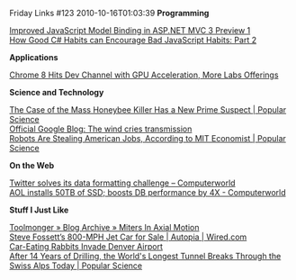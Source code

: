 Friday Links #123
2010-10-16T01:03:39
**Programming**

[Improved JavaScript Model Binding in ASP.NET MVC 3 Preview 1](http://www.dotnetcurry.com/ShowArticle.aspx?ID=587)   
[How Good C# Habits can Encourage Bad JavaScript Habits: Part 2 ](http://enterprisejquery.com/2010/10/how-good-c-habits-can-encourage-bad-javascript-habits-part-2/)

**Applications**

[Chrome 8 Hits Dev Channel with GPU Acceleration, More Labs Offerings ](http://lifehacker.com/5662730/chrome-8-hits-dev-channel-with-gpu-acceleration-more-labs-offerings)

**Science and Technology**

[The Case of the Mass Honeybee Killer Has a New Prime Suspect | Popular Science](http://www.popsci.com/science/article/2010-10/case-mass-honeybee-killer-has-been-solved)   
[Official Google Blog: The wind cries transmission](http://googleblog.blogspot.com/2010/10/wind-cries-transmission.html?utm_source=feedburner&utm_medium=feed&utm_campaign=Feed%3A+blogspot%2FMKuf+%28Official+Google+Blog%29)   
[Robots Are Stealing American Jobs, According to MIT Economist | Popular Science](http://www.popsci.com/technology/article/2010-10/robots-are-stealing-american-jobs-economists-say)

**On the Web**

[Twitter solves its data formatting challenge – Computerworld](http://www.computerworld.com/s/article/9191098/Twitter_solves_its_data_formatting_challenge?source=rss_news)   
[AOL installs 50TB of SSD; boosts DB performance by 4X - Computerworld](http://www.computerworld.com/s/article/9191079/AOL_installs_50TB_of_SSD_boosts_DB_performance_by_4X?source=rss_news)

**Stuff I Just Like**

[Toolmonger » Blog Archive » Miters In Axial Motion](http://toolmonger.com/2010/10/08/miters-in-axial-motion/)   
[Steve Fossett’s 800-MPH Jet Car for Sale | Autopia | Wired.com](http://www.wired.com/autopia/2010/10/for-sale-800-mph-jet-car-new-brakes-low-mileage/)   
[Car-Eating Rabbits Invade Denver Airport ](http://jalopnik.com/5662917/car+eating-rabbits-invade-denver-airport)   
[After 14 Years of Drilling, the World's Longest Tunnel Breaks Through the Swiss Alps Today | Popular Science ](http://www.popsci.com/technology/article/2010-10/after-14-years-worlds-longest-tunnel-breaks-through-swiss-alps)
